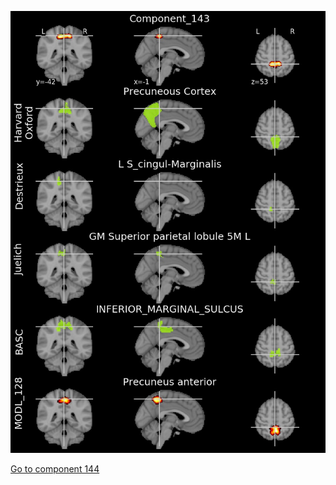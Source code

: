 ![143](preliminary/143.jpg "Component 143")

[Go to component 144](https://parietal-inria.github.io/MODL_atlas/256/144 "Component 144")
